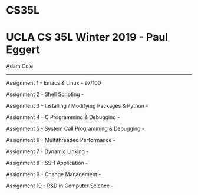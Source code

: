 # CS35L
# UCLA CS 35L Winter 2019 - Paul Eggert


Adam Cole

--------------------------------------

Assignment 1  - Emacs & Linux -  97/100

Assignment 2  - Shell Scripting -  

Assignment 3  - Installing / Modifying Packages & Python - 

Assignment 4  - C Programming & Debugging - 

Assignment 5  - System Call Programming & Debugging -  

Assignment 6  - Multithreaded Performance -  

Assignment 7  - Dynamic Linking -  

Assignment 8  - SSH Application - 

Assignment 9  - Change Management -  

Assignment 10  - R&D in Computer Science -  
